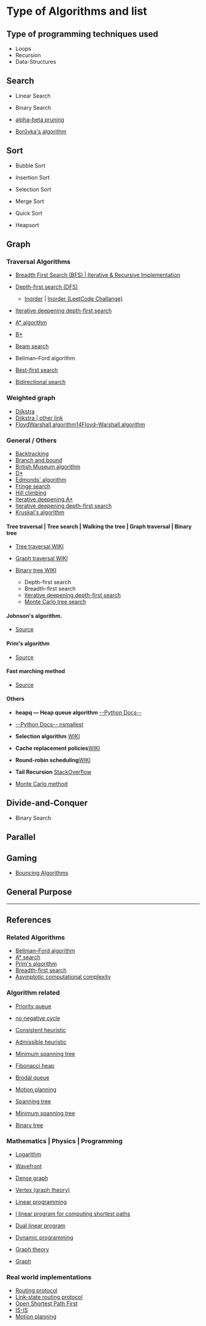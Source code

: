Type of Algorithms and list 
==================


Type of programming  techniques used
-----------------------------------

* Loops
* Recursion 
* Data-Structures 



Search 
------

* Linear Search
* Binary Search

* [alpha–beta pruning](https://en.wikipedia.org/w/index.php?title=Alpha%E2%80%93beta_pruning)
* [Borůvka's algorithm](https://en.wikipedia.org/w/index.php?title=Bor%C5%AFvka%27s_algorithm)



Sort
----


* Bubble Sort
* Insertion Sort
* Selection Sort
* Merge Sort
* Quick Sort


* Heapsort


Graph
-----

### Traversal Algorithms

* [Breadth First Search (BFS) | Iterative & Recursive Implementation](https://www.techiedelight.com/breadth-first-search/)
* [Depth-first search (DFS)](https://en.wikipedia.org/w/index.php?title=Depth-first_search)
  * [Inorder](https://en.wikipedia.org/wiki/Tree_traversal#In-order_implementation) | [Inorder (LeetCode Challange)](https://leetcode.com/problems/binary-tree-inorder-traversal/description/)

* [Iterative deepening depth-first search](https://en.wikipedia.org/wiki/Iterative_deepening_depth-first_search)


* [A* algorithm](https://en.wikipedia.org/w/index.php?title=A%2A_search_algorithm)
* [B*](https://en.wikipedia.org/w/index.php?title=B%2A)
* [Beam search](https://en.wikipedia.org/w/index.php?title=Beam_search)
* Bellman–Ford algorithm
* [Best-first search](https://en.wikipedia.org/w/index.php?title=Best-first_search)
* [Bidirectional search](https://en.wikipedia.org/w/index.php?title=Bidirectional_search)


###  Weighted graph

*  [Dijkstra](https://github.com/Koubae/Algorithm-Complete-Guide/tree/master/Graph-Algorithms/Dijkstra)
*  [Dijkstra | other link]((http://www.cse.unt.edu/~tarau/teaching/AnAlgo/Dijkstra%27s%20algorithm.pdf#%5B%7B%22num%22%3A44%2C%22gen%22%3A0%7D%2C%7B%22name%22%3A%22XYZ%22%7D%2C313.8889%2C787.6635%2C0%5D))
* [FloydWarshall algorithm14Floyd–Warshall algorithm](https://en.wikipedia.org/wiki/Floyd%E2%80%93Warshall_algorithm)

### General / Others

* [Backtracking](https://en.wikipedia.org/w/index.php?title=Backtracking)
* [Branch and bound](https://en.wikipedia.org/w/index.php?title=Branch_and_bound)
* [British Museum algorithm](https://en.wikipedia.org/w/index.php?title=British_Museum_algorithm)
* [D*](https://en.wikipedia.org/w/index.php?title=D%2A)
* [Edmonds' algorithm](https://en.wikipedia.org/w/index.php?title=Edmonds%27_algorithm)
* [Fringe search](https://en.wikipedia.org/w/index.php?title=Fringe_search)
* [Hill climbing](https://en.wikipedia.org/w/index.php?title=Hill_climbing)
* [Iterative deepening A*](https://en.wikipedia.org/wiki/Iterative_deepening_A*)
* [Iterative deepening depth-first search](https://en.wikipedia.org/w/index.php?title=Iterative_deepening_depth-first_search)
* [Kruskal's algorithm](https://en.wikipedia.org/w/index.php?title=Kruskal%27s_algorithm)

#### Tree traversal | Tree search | Walking the tree | Graph traversal | Binary tree

- [Tree traversal WIKI](https://en.wikipedia.org/wiki/Tree_traversal)
- [Graph traversal WIKI](https://en.wikipedia.org/wiki/Graph_traversal)
- [Binary tree WIKI](https://en.wikipedia.org/wiki/Binary_tree)

  * Depth-first search
  * Breadth-first search
  * [Iterative deepening depth-first search](https://en.wikipedia.org/wiki/Iterative_deepening_depth-first_search)
  * [Monte Carlo tree search](https://en.wikipedia.org/wiki/Monte_Carlo_tree_search)


#### Johnson's algorithm.

- [Source](https://en.wikipedia.org/wiki/Johnson%27s_algorithm)


#### Prim's algorithm

- [Source](https://en.wikipedia.org/wiki/Prim%27s_algorithm)


#### Fast marching method 

- [Source](https://en.wikipedia.org/wiki/Fast_marching_method)

#### Others

- **heapq — Heap queue algorithm** [--Python Docs--](https://docs.python.org/3/library/heapq.html)
- [--Python Docs-- nsmallest](https://docs.python.org/3/library/heapq.html#heapq.nsmallest)


- **Selection algorithm** [WIKI](https://en.wikipedia.org/wiki/Selection_algorithm)

- **Cache replacement policies**[WIKI](https://en.wikipedia.org/wiki/Cache_replacement_policies#Least_recently_used_(LRU))

- **Round-robin scheduling**[WIKI](https://en.wikipedia.org/wiki/Round-robin_scheduling)

- **Tail Recursion** [StackOverflow](https://stackoverflow.com/questions/33923/what-is-tail-recursion)

- [Monte Carlo method](https://en.wikipedia.org/wiki/Monte_Carlo_tree_search)



Divide-and-Conquer
------------------

* Binary Search

Parallel
--------

Gaming 
------

* [Bouncing Algorithms](bouncing_algorithm.py)


General Purpose
---------------


-----------------------------------------------------------------------------------------------------

References
----------


### Related Algorithms


- [Bellman–Ford algorithm](http://www.cse.unt.edu/~tarau/teaching/AnAlgo/Dijkstra%27s%20algorithm.pdf#%5B%7B%22num%22%3A31%2C%22gen%22%3A0%7D%2C%7B%22name%22%3A%22XYZ%22%7D%2C297.9829%2C787.6635%2C0%5D)
- [A* search](https://en.wikipedia.org/wiki/A*_search_algorithm)
- [Prim's algorithm](https://en.wikipedia.org/w/index.php?title=Prim%27s_algorithm)
- [Breadth-first search](https://en.wikipedia.org/w/index.php?title=Breadth-first_search)
- [Asymptotic computational complexity](https://en.wikipedia.org/w/index.php?title=Asymptotic_computational_complexity)

### Algorithm related

- [Priority queue](https://en.wikipedia.org/wiki/Priority_queue)
- [no negative cycle](https://en.wikipedia.org/wiki/Shortest_path_problem#Related_problems)
- [Consistent heuristic](https://en.wikipedia.org/w/index.php?title=Consistent_heuristic)
- [Admissible heuristic](https://en.wikipedia.org/w/index.php?title=Admissible_heuristic)
- [Minimum spanning tree](https://en.wikipedia.org/w/index.php?title=Minimum_spanning_tree)
- [Fibonacci heap](https://en.wikipedia.org/wiki/Fibonacci_heap)

- [Brodal queue](https://en.wikipedia.org/wiki/Brodal_queue)
- [Motion planning](https://en.wikipedia.org/wiki/Motion_planning)
- [Spanning tree](https://en.wikipedia.org/wiki/Spanning_tree)
- [Minimum spanning tree](https://en.wikipedia.org/wiki/Minimum_spanning_tree)
- [Binary tree](https://en.wikipedia.org/wiki/Binary_tree)

### Mathematics | Physics | Programming  

- [Logarithm](https://en.wikipedia.org/wiki/Logarithm)
- [Wavefront](https://en.wikipedia.org/w/index.php?title=Wavefront)
- [Dense graph](https://en.wikipedia.org/wiki/Dense_graph)
- [Vertex (graph theory)](https://en.wikipedia.org/w/index.php?title=Vertex_%28graph_theory%29)

- [Linear programming](https://en.wikipedia.org/w/index.php?title=Linear_programming)
- [l linear program for computing shortest  paths](https://en.wikipedia.org/wiki/Shortest_path_problem#Linear_programming_formulation)
- [Dual linear program](https://en.wikipedia.org/w/index.php?title=Dual_linear_program)
- [Dynamic programming](https://en.wikipedia.org/w/index.php?title=Dynamic_programming)
- [Graph theory](https://en.wikipedia.org/wiki/Graph_theory)
- [Graph](https://en.wikipedia.org/wiki/Graph_(discrete_mathematics)#Undirected_graph)

### Real world implementations

- [Routing protocol](https://en.wikipedia.org/w/index.php?title=Routing_protocol)
- [Link-state routing protocol](https://en.wikipedia.org/w/index.php?title=Link-state_routing_protocol)
- [Open Shortest Path First](https://en.wikipedia.org/wiki/Open_Shortest_Path_First)
- [IS-IS](https://en.wikipedia.org/w/index.php?title=IS-IS)
- [Motion planning](https://en.wikipedia.org/w/index.php?title=Motion_planning)

